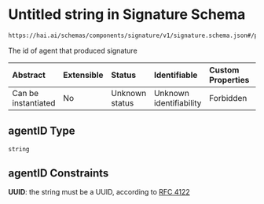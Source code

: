 # Untitled string in Signature Schema

```txt
https://hai.ai/schemas/components/signature/v1/signature.schema.json#/properties/agentID
```

The id of agent that produced signature

| Abstract            | Extensible | Status         | Identifiable            | Custom Properties | Additional Properties | Access Restrictions | Defined In                                                                                                                             |
| :------------------ | :--------- | :------------- | :---------------------- | :---------------- | :-------------------- | :------------------ | :------------------------------------------------------------------------------------------------------------------------------------- |
| Can be instantiated | No         | Unknown status | Unknown identifiability | Forbidden         | Allowed               | none                | [signature.schema.json\*](../../https:/hai.ai/schemas/=./schemas/components/signature/v1/signature.schema.json "open original schema") |

## agentID Type

`string`

## agentID Constraints

**UUID**: the string must be a UUID, according to [RFC 4122](https://tools.ietf.org/html/rfc4122 "check the specification")
